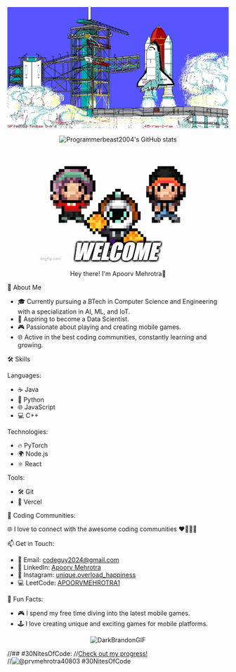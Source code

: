 <p align="center">
  <img src="rocket.webp" alt="Banner">
</p>

<p align="center">
  <img src="https://github-readme-stats.vercel.app/api?username=programmerbeast2004&show_icons=true&theme=radical" alt="Programmerbeast2004's GitHub stats">
</p>

<p align="center">
  <img src="https://github.com/programmerbeast2004/programmerbeast2004/blob/main/8wsr3y.gif" alt="Cool GIF">
</p>
<p align="center">
Hey there! I'm Apoorv Mehrotra👋

🚀 About Me

- 🎓 Currently pursuing a BTech in Computer Science and Engineering with a specialization in AI, ML, and IoT.
- 🎯 Aspiring to become a Data Scientist.
- 🎮 Passionate about playing and creating mobile games.
- 🌐 Active in the best coding communities, constantly learning and growing.

🛠️ Skills

Languages:
- ☕ Java
- 🐍 Python
- 🌐 JavaScript
- 💻 C++

Technologies:
- 🔥 PyTorch
- 🌍 Node.js
- ⚛️ React

Tools:
- 🛠️ Git
- 🚀 Vercel

🌟 Coding Communities:

🌐 I love to connect with the awesome coding communities ❤️🧑🏻‍💻

📫 Get in Touch:

- 📧 Email: codeguy2024@gmail.com
- 💼 LinkedIn: [Apoorv Mehrotra](https://www.linkedin.com/in/apoorv-mehrotra-089947288/)
- 📸 Instagram: [unique.overload_happiness](https://www.instagram.com/unique.overload_happiness/?hl=en)
- 💻 LeetCode: [APOORVMEHROTRA1](https://leetcode.com/u/APOORVMEHROTRA1/)

🎉 Fun Facts:

- 🎮 I spend my free time diving into the latest mobile games.
- 🕹️ I love creating unique and exciting games for mobile platforms.
<p>
<p align="center">
  <img src="https://github.com/programmerbeast2004/programmerbeast2004/assets/142567279/2d1c2855-c9b8-41ad-8e53-d2bec8fcd874" alt="DarkBrandonGIF">
</p>

//## #30NitesOfCode:
  //[Check out my progress!](https://www.codedex.io/@prvmehrotra40803/30-nites-of-code)  
  //![@prvmehrotra40803 #30NitesOfCode](https://www.codedex.io/api/petStatus?user=prvmehrotra40803)
